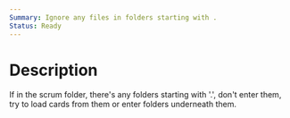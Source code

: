 ```yaml
---
Summary: Ignore any files in folders starting with .
Status: Ready
---
```


# Description

If in the scrum folder, there's any folders starting with '.', don't enter them, try to load cards from them or enter folders underneath them.
